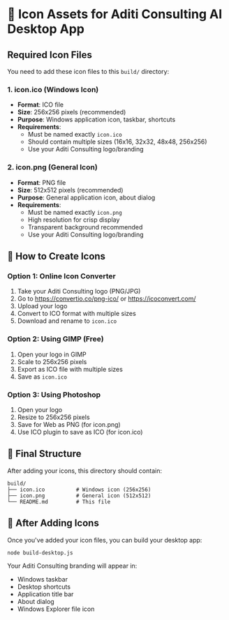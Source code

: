 # 🎨 Icon Assets for Aditi Consulting AI Desktop App

## Required Icon Files

You need to add these icon files to this `build/` directory:

### 1. **icon.ico** (Windows Icon)
- **Format**: ICO file
- **Size**: 256x256 pixels (recommended)
- **Purpose**: Windows application icon, taskbar, shortcuts
- **Requirements**: 
  - Must be named exactly `icon.ico`
  - Should contain multiple sizes (16x16, 32x32, 48x48, 256x256)
  - Use your Aditi Consulting logo/branding

### 2. **icon.png** (General Icon)
- **Format**: PNG file
- **Size**: 512x512 pixels (recommended)
- **Purpose**: General application icon, about dialog
- **Requirements**:
  - Must be named exactly `icon.png`
  - High resolution for crisp display
  - Transparent background recommended
  - Use your Aditi Consulting logo/branding

## 🔧 How to Create Icons

### Option 1: Online Icon Converter
1. Take your Aditi Consulting logo (PNG/JPG)
2. Go to https://convertio.co/png-ico/ or https://icoconvert.com/
3. Upload your logo
4. Convert to ICO format with multiple sizes
5. Download and rename to `icon.ico`

### Option 2: Using GIMP (Free)
1. Open your logo in GIMP
2. Scale to 256x256 pixels
3. Export as ICO file with multiple sizes
4. Save as `icon.ico`

### Option 3: Using Photoshop
1. Open your logo
2. Resize to 256x256 pixels
3. Save for Web as PNG (for icon.png)
4. Use ICO plugin to save as ICO (for icon.ico)

## 📁 Final Structure

After adding your icons, this directory should contain:
```
build/
├── icon.ico          # Windows icon (256x256)
├── icon.png          # General icon (512x512)
└── README.md         # This file
```

## 🚀 After Adding Icons

Once you've added your icon files, you can build your desktop app:

```bash
node build-desktop.js
```

Your Aditi Consulting branding will appear in:
- Windows taskbar
- Desktop shortcuts
- Application title bar
- About dialog
- Windows Explorer file icon